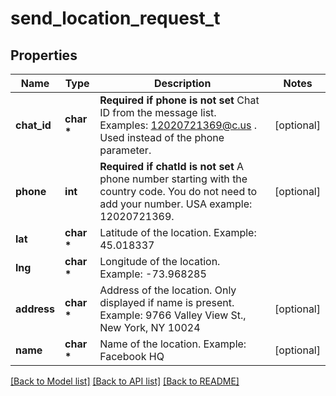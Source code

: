 # send_location_request_t

## Properties
Name | Type | Description | Notes
------------ | ------------- | ------------- | -------------
**chat_id** | **char \*** | **Required if phone is not set**  Chat ID from the message list. Examples: 12020721369@c.us . Used instead of the phone parameter. | [optional] 
**phone** | **int** | **Required if chatId is not set**  A phone number starting with the country code. You do not need to add your number.   USA example: 12020721369. | [optional] 
**lat** | **char \*** | Latitude of the location. Example: 45.018337 | 
**lng** | **char \*** | Longitude of the location. Example: -73.968285 | 
**address** | **char \*** | Address of the location. Only displayed if name is present. Example: 9766 Valley View St., New York, NY 10024 | [optional] 
**name** | **char \*** | Name of the location. Example: Facebook HQ | [optional] 

[[Back to Model list]](../README.md#documentation-for-models) [[Back to API list]](../README.md#documentation-for-api-endpoints) [[Back to README]](../README.md)


